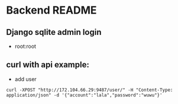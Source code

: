 # Backend README
## Django sqlite admin login 
* root:root
## curl with api example:
* add user
```
curl -XPOST "http://172.104.66.29:9487/user/" -H "Content-Type: application/json" -d '{"account":"lala","password":"wuwu"}'
```
